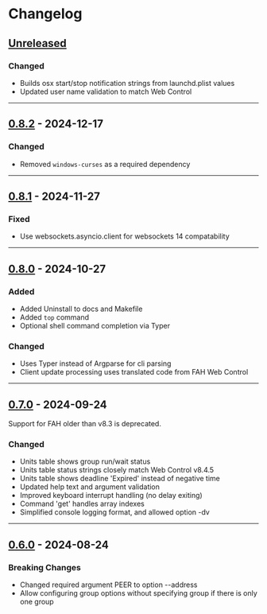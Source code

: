 # Changelog

## [Unreleased]

### Changed

- Builds osx start/stop notification strings from launchd.plist values
- Updated user name validation to match Web Control

---

## [0.8.2] - 2024-12-17

### Changed

- Removed `windows-curses` as a required dependency

---

## [0.8.1] - 2024-11-27

### Fixed

- Use websockets.asyncio.client for websockets 14 compatability

---

## [0.8.0] - 2024-10-27

### Added

- Added Uninstall to docs and Makefile
- Added `top` command
- Optional shell command completion via Typer

### Changed

- Uses Typer instead of Argparse for cli parsing
- Client update processing uses translated code from FAH Web Control

---

## [0.7.0] - 2024-09-24

Support for FAH older than v8.3 is deprecated.

### Changed

- Units table shows group run/wait status
- Units table status strings closely match Web Control v8.4.5
- Units table shows deadline 'Expired' instead of negative time
- Updated help text and argument validation
- Improved keyboard interrupt handling (no delay exiting)
- Command 'get' handles array indexes
- Simplified console logging format, and allowed option -dv

---

## [0.6.0] - 2024-08-24

### Breaking Changes

- Changed required argument PEER to option --address
- Allow configuring group options without specifying group if there is only one group


[unreleased]: https://github.com/kbernhagen/lufah/compare/0.8.2...HEAD
[0.8.2]: https://github.com/kbernhagen/lufah/compare/0.8.1...0.8.2
[0.8.1]: https://github.com/kbernhagen/lufah/compare/0.8.0...0.8.1
[0.8.0]: https://github.com/kbernhagen/lufah/compare/0.7.0...0.8.0
[0.7.0]: https://github.com/kbernhagen/lufah/compare/0.6.0...0.7.0
[0.6.0]: https://github.com/kbernhagen/lufah/compare/0.5.0...0.6.0
